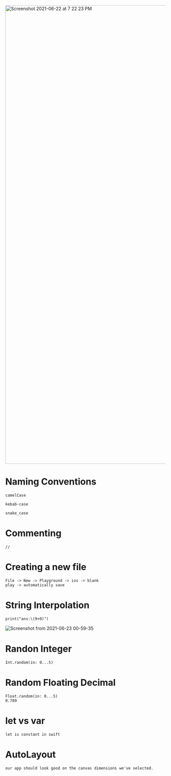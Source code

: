 <img width="1440" alt="Screenshot 2021-06-22 at 7 22 23 PM" src="https://user-images.githubusercontent.com/43849911/122972410-bedeaf80-d3ad-11eb-8be1-ce1534044534.png">


# Naming Conventions

```
camelCase

kebab-case

snake_case
```

# Commenting

```
//

```

# Creating a new file

```
File -> New -> Playground -> ios -> blank 
play -> automatically save
```

# String  Interpolation 

```
print("ans:\(9+0)")
```
![Screenshot from 2021-06-23 00-59-35](https://user-images.githubusercontent.com/43849911/122987583-62d05700-d3be-11eb-87ef-d11d3d9c9297.png)

# Randon Integer

```
Int.random(in: 0...5)
```

# Random Floating Decimal

```
Float.random(in: 0...5) 
0.789
```

# let vs var

```
let is constant in swift
```

# AutoLayout

```
our app should look good on the canvas dimensions we've selected.
```
